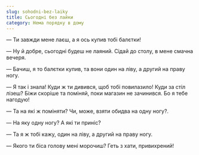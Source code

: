 ```yaml
---
slug: sohodni-bez-laiky
title: Сьогодні без лайки
category: Нема порядку в дому
---
```

— Ти завжди мене лаєш, а я ось купив тобі балєтки!

— Ну й добре, сьогодні будеш не лаяний. Сідай до столу, в мене смачна вечеря.

— Бачиш, я то балєтки купив, та вони один на ліву, а другий на праву ногу.

— Я так і знала! Куди ж ти дивився, щоб тобі повилазило! Куди за стіл лізеш? Біжи скоріше та поміняй, поки магазин не зачинився. Бо я тебе нагодую!

— Та на які ж поміняти? Чи, може, взяти обидва на одну ногу?.

— На яку одну ногу? А які ти приніс?

— Та я ж тобі кажу, один на ліву, а другий на праву ногу.

— Якого ти біса голову мені морочиш? Геть з хати, привихрений!
